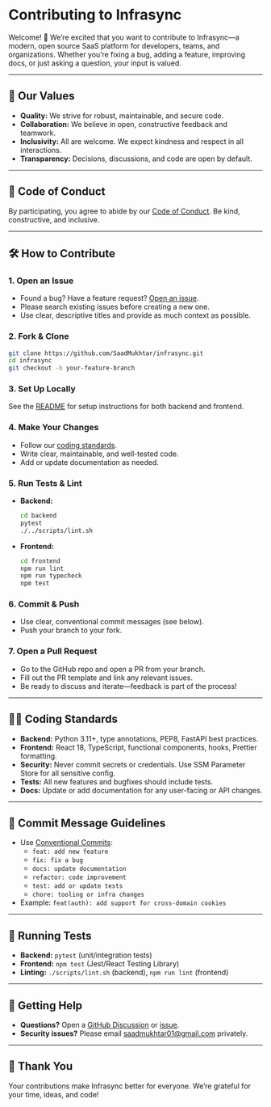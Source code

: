 # Contributing to Infrasync

Welcome! 🚀 We’re excited that you want to contribute to Infrasync—a modern, open source SaaS platform for developers, teams, and organizations. Whether you’re fixing a bug, adding a feature, improving docs, or just asking a question, your input is valued.

---

## 🤝 Our Values

- **Quality:** We strive for robust, maintainable, and secure code.
- **Collaboration:** We believe in open, constructive feedback and teamwork.
- **Inclusivity:** All are welcome. We expect kindness and respect in all interactions.
- **Transparency:** Decisions, discussions, and code are open by default.

---

## 📝 Code of Conduct

By participating, you agree to abide by our [Code of Conduct](CODE_OF_CONDUCT.md). Be kind, constructive, and inclusive.

---

## 🛠️ How to Contribute

### 1. **Open an Issue**

- Found a bug? Have a feature request? [Open an issue](https://github.com/SaadMukhtar/infrasync/issues).
- Please search existing issues before creating a new one.
- Use clear, descriptive titles and provide as much context as possible.

### 2. **Fork & Clone**

```bash
git clone https://github.com/SaadMukhtar/infrasync.git
cd infrasync
git checkout -b your-feature-branch
```

### 3. **Set Up Locally**

See the [README](README.md) for setup instructions for both backend and frontend.

### 4. **Make Your Changes**

- Follow our [coding standards](#coding-standards).
- Write clear, maintainable, and well-tested code.
- Add or update documentation as needed.

### 5. **Run Tests & Lint**

- **Backend:**
  ```bash
  cd backend
  pytest
  ./../scripts/lint.sh
  ```
- **Frontend:**
  ```bash
  cd frontend
  npm run lint
  npm run typecheck
  npm test
  ```

### 6. **Commit & Push**

- Use clear, conventional commit messages (see below).
- Push your branch to your fork.

### 7. **Open a Pull Request**

- Go to the GitHub repo and open a PR from your branch.
- Fill out the PR template and link any relevant issues.
- Be ready to discuss and iterate—feedback is part of the process!

---

## 🧑‍💻 Coding Standards

- **Backend:** Python 3.11+, type annotations, PEP8, FastAPI best practices.
- **Frontend:** React 18, TypeScript, functional components, hooks, Prettier formatting.
- **Security:** Never commit secrets or credentials. Use SSM Parameter Store for all sensitive config.
- **Tests:** All new features and bugfixes should include tests.
- **Docs:** Update or add documentation for any user-facing or API changes.

---

## 📝 Commit Message Guidelines

- Use [Conventional Commits](https://www.conventionalcommits.org/en/v1.0.0/):
  - `feat: add new feature`
  - `fix: fix a bug`
  - `docs: update documentation`
  - `refactor: code improvement`
  - `test: add or update tests`
  - `chore: tooling or infra changes`
- Example: `feat(auth): add support for cross-domain cookies`

---

## 🧪 Running Tests

- **Backend:** `pytest` (unit/integration tests)
- **Frontend:** `npm test` (Jest/React Testing Library)
- **Linting:** `./scripts/lint.sh` (backend), `npm run lint` (frontend)

---

## 💬 Getting Help

- **Questions?** Open a [GitHub Discussion](https://github.com/SaadMukhtar/infrasync/discussions) or [issue](https://github.com/SaadMukhtar/infrasync/issues).
- **Security issues?** Please email [saadmukhtar01@gmail.com](mailto:saadmukhtar01@gmail.com) privately.

---

## 🙏 Thank You

Your contributions make Infrasync better for everyone. We’re grateful for your time, ideas, and code!
